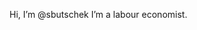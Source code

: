 Hi, I’m @sbutschek
I’m a labour economist.

<!---
sbutschek/sbutschek is a ✨ special ✨ repository because its `README.md` (this file) appears on your GitHub profile.
You can click the Preview link to take a look at your changes.
--->
